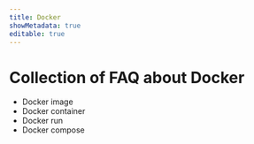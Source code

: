 ```yaml
---
title: Docker
showMetadata: true
editable: true
---
```


# Collection of FAQ about Docker
- Docker image
- Docker container
- Docker run
- Docker compose
